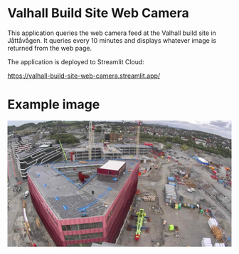 # Valhall Build Site Web Camera
This application queries the web camera feed at the Valhall build site in Jåttåvågen.
It queries every 10 minutes and displays whatever image is returned from the web page.

The application is deployed to Streamlit Cloud:

https://valhall-build-site-web-camera.streamlit.app/

# Example image
![Build Site Example Image](https://raw.githubusercontent.com/brakjen/valhall-build-site-web-camera/main/build_site.jpg)
